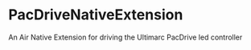 PacDriveNativeExtension
=======================

An Air Native Extension for driving the Ultimarc PacDrive led controller
